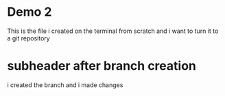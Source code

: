 # Demo 2
This is the file i created on the terminal from scratch and i want to turn it to a git repository
# subheader after branch creation
i created the branch and i made changes 